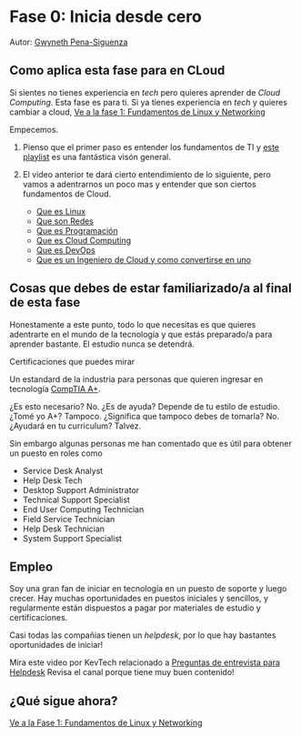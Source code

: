 # Fase 0: Inicia desde cero

Autor: [Gwyneth Pena-Siguenza](https://twitter.com/madebygps)

## Como aplica esta fase para en CLoud

Si sientes no tienes experiencia en *tech* pero quieres aprender de *Cloud Computing*. Esta fase es para ti. Si ya tienes experiencia en *tech* y quieres cambiar a cloud, [Ve a la fase 1: Fundamentos de Linux y Networking](../phase1/README.md) 

Empecemos.

1. Pienso que el primer paso es entender los fundamentos de TI y [este playlist](https://www.youtube.com/playlist?list=PLG49S3nxzAnlGHY8ObL8DiyP3AIu9vd3K) es una fantástica visón general.

2. El video anterior te dará cierto entendimiento de lo siguiente, pero vamos a adentrarnos un poco mas y entender que son ciertos fundamentos de Cloud.

   - [Que es Linux](https://youtu.be/PwugmcN1hf8)
   - [Que son Redes](https://youtu.be/3QhU9jd03a0)
   - [Que es Programación](https://youtu.be/ifo76VyrBYo)
   - [Que es Cloud Computing](https://youtu.be/eZLcyTxi8ZI)
   - [Que es DevOps](https://youtu.be/9pZ2xmsSDdo/)
   - [Que es un Ingeniero de Cloud y como convertirse en uno](https://youtu.be/7i1WMGxyt4Q)


## Cosas que debes de estar familiarizado/a al final de esta fase

Honestamente a este punto, todo lo que necesitas es que quieres adentrarte en el mundo de la tecnología y que estás preparado/a para aprender bastante. El estudio nunca se detendrá.


Certificaciones que puedes mirar

Un estandard de la industria para personas que quieren ingresar en tecnología [CompTIA A+](https://www.comptia.org/certifications/a).

¿Es esto necesario? No. ¿Es de ayuda? Depende de tu estilo de estudio. ¿Tomé yo A+? Tampoco. ¿Significa que tampoco debes de tomarla? No. ¿Ayudará en tu curriculum? Talvez.

Sin embargo algunas personas me han comentado que es útil para obtener un puesto en roles como

- Service Desk Analyst
- Help Desk Tech
- Desktop Support Administrator
- Technical Support Specialist
- End User Computing Technician
- Field Service Technician
- Help Desk Technician 
- System Support Specialist

## Empleo

Soy una gran fan de iniciar en tecnología en un puesto de soporte y luego crecer. Hay muchas oportunidades en puestos iniciales y sencillos, y regularmente están dispuestos a pagar por materiales de estudio y certificaciones.

Casi todas las compañias tienen un *helpdesk*, por lo que hay bastantes oportunidades de iniciar!

Mira este video por KevTech relacionado a [Preguntas de entrevista para Helpdesk](https://youtu.be/McxVgoQaCpU)
Revisa el canal porque tiene muy buen contenido!

## ¿Qué sigue ahora?

[Ve a la Fase 1: Fundamentos de Linux y Networking](../phase1/README.md)
